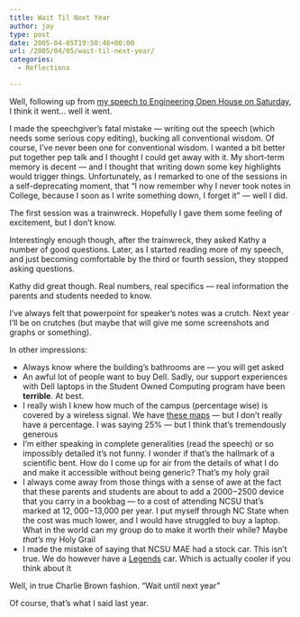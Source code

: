 ```yaml
---
title: Wait Til Next Year
author: jay
type: post
date: 2005-04-05T19:50:48+00:00
url: /2005/04/05/wait-til-next-year/
categories:
  - Reflections

---
```

Well, following up from [my speech to Engineering Open House on Saturday][1], I think it went… well it went.

I made the speechgiver’s fatal mistake — writing out the speech (which needs some serious copy editing), bucking all conventional wisdom. Of course, I’ve never been one for conventional wisdom. I wanted a bit better put together pep talk and I thought I could get away with it. My short-term memory is decent — and I thought that writing down some key highlights would trigger things. Unfortunately, as I remarked to one of the sessions in a self-deprecating moment, that “I now remember why I never took notes in College, because I soon as I write something down, I forget it” — well I did.

The first session was a trainwreck. Hopefully I gave them some feeling of excitement, but I don’t know.

Interestingly enough though, after the trainwreck, they asked Kathy a number of good questions. Later, as I started reading more of my speech, and just becoming comfortable by the third or fourth session, they stopped asking questions.

Kathy did great though. Real numbers, real specifics — real information the parents and students needed to know.

I’ve always felt that powerpoint for speaker’s notes was a crutch. Next year I’ll be on crutches (but maybe that will give me some screenshots and graphs or something).

In other impressions:

  * Always know where the building’s bathrooms are — you will get asked
  * An awful lot of people want to buy Dell. Sadly, our support experiences with Dell laptops in the Student Owned Computing program have been **terrible**. At best.
  * I really wish I knew how much of the campus (percentage wise) is covered by a wireless signal. We have [these maps][2] — but I don’t really have a percentage. I was saying 25% — but I think that’s tremendously generous
  * I’m either speaking in complete generalities (read the speech) or so impossibly detailed it’s not funny. I wonder if that’s the hallmark of a scientific bent. How do I come up for air from the details of what I do and make it accessible without being generic? That’s my holy grail
  * I always come away from those things with a sense of awe at the fact that these parents and students are about to add a $2000-$2500 device that you carry in a bookbag — to a cost of attending NCSU that’s marked at $12,000-$13,000 per year. I put myself through NC State when the cost was much lower, and I would have struggled to buy a laptop. What in the world can my group do to make it worth their while? Maybe _that’s_ my Holy Grail
  * I made the mistake of saying that NCSU MAE had a stock car. This isn’t true. We do however have a [Legends][3] car. Which is actually cooler if you think about it

Well, in true Charlie Brown fashion. “Wait until next year”

Of course, that’s what I said last year.

 [1]: //people.engr.ncsu.edu/jayoung/site/pages/-8e9ff44d4de56b09cbb8cf5f8e65f3a0"
 [2]: //wireless.ncsu.edu/coverage_maps.html"
 [3]: //www.mae.ncsu.edu/legends/"